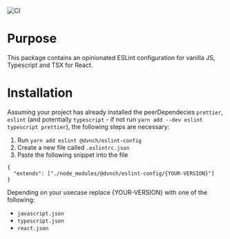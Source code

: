![CI](https://github.com/davincho/eslint-config/workflows/CI/badge.svg)

# Purpose

This package contains an opinionated ESLint configuration for vanilla JS, Typescript and TSX for React.

# Installation

Assuming your project has already installed the peerDependecies `prettier`, `eslint` (and potentially `typescript` - if not run `yarn add --dev eslint typescript prettier`), the following steps are necessary:

1. Run `yarn add eslint @dvnch/eslint-config`
2. Create a new file called `.eslintrc.json`
3. Paste the following snippet into the file

```
{
  "extends": ["./node_modules/@dvnch/eslint-config/{YOUR-VERSION}"]
}
```

Depending on your usecase replace {YOUR-VERSION} with one of the following:

- `javascript.json`
- `typescript.json`
- `react.json`
